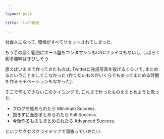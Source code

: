 ```yaml
---

layout: post

title: ブログ開設

---
```


社会人になって, 環境がすべてリセットされてしまった.  

もう手の届く範囲にボール盤もコンタマシンもCNCフライスもないし, しばらく創る趣味はきびしそう.  

思えばいままで作ってきたものは, Twitterに完成写真を投げるくらいで, まとめるということをしてこなかった (作りたいものがいくらでもあってまとめる時間を作るモチベーションもなかった).  

そこで何もできないこのタイミングで, これまで作ったものをまとめようと思った.  

* ブログを始められたら Minimum Success.  
* 飽きずに全部まとめられたら Full Success.  
* 今後作るものもまとめられたら Advanced Success.  

というサクセスクライテリアで頑張っていきたい.  

